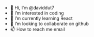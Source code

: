 - 👋 Hi, I’m @daviddut7
- 👀 I’m interested in coding
- 🌱 I’m currently learning React
- 💞️ I’m looking to collaborate on github
- 📫 How to reach me email

<!---
daviddut7/daviddut7 is a ✨ special ✨ repository because its `README.md` (this file) appears on your GitHub profile.
You can click the Preview link to take a look at your changes.
--->
